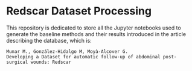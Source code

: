 # Redscar Dataset Processing

This repository is dedicated to store all the Jupyter notebooks used to generate the baseline methods and their results introduced in the article describing the database, which is:

```
Munar M., González-Hidalgo M, Moyà-Alcover G. 
Developing a Dataset for automatic follow-up of abdominal post-surgical wounds: Redscar
``` 
